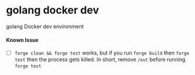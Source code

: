 # golang docker dev
golang Docker dev environment

#### Known Issue

- [ ] `forge clean && forge test` works, but if you run `forge build` then `forge test` then the process gets killed. In short, remove `/out` before running `forge test`